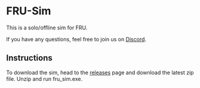 # FRU-Sim

This is a solo/offline sim for FRU.

If you have any questions, feel free to join us on [Discord](https://discord.gg/P9adFHADrX).


## Instructions
To download the sim, head to the ⁠[releases](https://github.com/WCGH/FRU-Sim/releases) page and download the latest zip file. Unzip and run fru_sim.exe.
